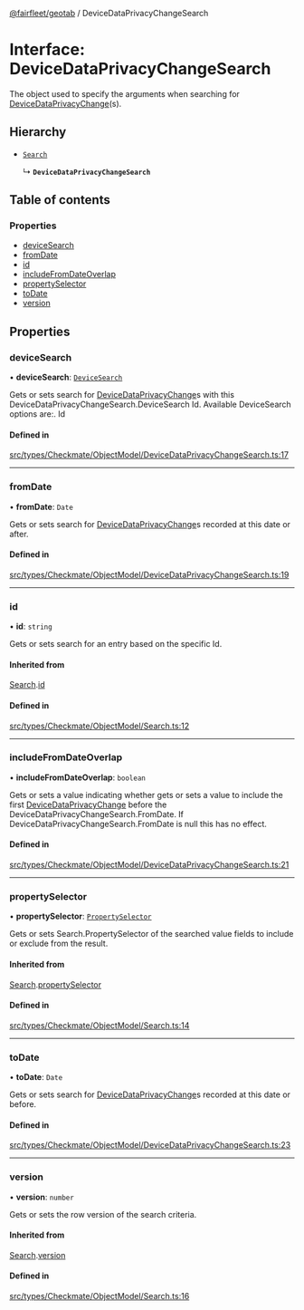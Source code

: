 [@fairfleet/geotab](../README.md) / DeviceDataPrivacyChangeSearch

# Interface: DeviceDataPrivacyChangeSearch

The object used to specify the arguments when searching for [DeviceDataPrivacyChange](DeviceDataPrivacyChange.md)(s).

## Hierarchy

- [`Search`](Search.md)

  ↳ **`DeviceDataPrivacyChangeSearch`**

## Table of contents

### Properties

- [deviceSearch](DeviceDataPrivacyChangeSearch.md#devicesearch)
- [fromDate](DeviceDataPrivacyChangeSearch.md#fromdate)
- [id](DeviceDataPrivacyChangeSearch.md#id)
- [includeFromDateOverlap](DeviceDataPrivacyChangeSearch.md#includefromdateoverlap)
- [propertySelector](DeviceDataPrivacyChangeSearch.md#propertyselector)
- [toDate](DeviceDataPrivacyChangeSearch.md#todate)
- [version](DeviceDataPrivacyChangeSearch.md#version)

## Properties

### deviceSearch

• **deviceSearch**: [`DeviceSearch`](DeviceSearch.md)

Gets or sets search for [DeviceDataPrivacyChange](DeviceDataPrivacyChange.md)s with this DeviceDataPrivacyChangeSearch.DeviceSearch Id.
 Available DeviceSearch options are:.
 <list><item><description>Id</description></item></list>

#### Defined in

[src/types/Checkmate/ObjectModel/DeviceDataPrivacyChangeSearch.ts:17](https://github.com/fairfleet/geotab/blob/b682f10/src/types/Checkmate/ObjectModel/DeviceDataPrivacyChangeSearch.ts#L17)

___

### fromDate

• **fromDate**: `Date`

Gets or sets search for [DeviceDataPrivacyChange](DeviceDataPrivacyChange.md)s recorded at this date or after.

#### Defined in

[src/types/Checkmate/ObjectModel/DeviceDataPrivacyChangeSearch.ts:19](https://github.com/fairfleet/geotab/blob/b682f10/src/types/Checkmate/ObjectModel/DeviceDataPrivacyChangeSearch.ts#L19)

___

### id

• **id**: `string`

Gets or sets search for an entry based on the specific Id.

#### Inherited from

[Search](Search.md).[id](Search.md#id)

#### Defined in

[src/types/Checkmate/ObjectModel/Search.ts:12](https://github.com/fairfleet/geotab/blob/b682f10/src/types/Checkmate/ObjectModel/Search.ts#L12)

___

### includeFromDateOverlap

• **includeFromDateOverlap**: `boolean`

Gets or sets a value indicating whether gets or sets a value to include the first [DeviceDataPrivacyChange](DeviceDataPrivacyChange.md) before the DeviceDataPrivacyChangeSearch.FromDate. If DeviceDataPrivacyChangeSearch.FromDate is <c>null</c> this has no effect.

#### Defined in

[src/types/Checkmate/ObjectModel/DeviceDataPrivacyChangeSearch.ts:21](https://github.com/fairfleet/geotab/blob/b682f10/src/types/Checkmate/ObjectModel/DeviceDataPrivacyChangeSearch.ts#L21)

___

### propertySelector

• **propertySelector**: [`PropertySelector`](PropertySelector.md)

Gets or sets Search.PropertySelector of the searched value fields to include or exclude from the result.

#### Inherited from

[Search](Search.md).[propertySelector](Search.md#propertyselector)

#### Defined in

[src/types/Checkmate/ObjectModel/Search.ts:14](https://github.com/fairfleet/geotab/blob/b682f10/src/types/Checkmate/ObjectModel/Search.ts#L14)

___

### toDate

• **toDate**: `Date`

Gets or sets search for [DeviceDataPrivacyChange](DeviceDataPrivacyChange.md)s recorded at this date or before.

#### Defined in

[src/types/Checkmate/ObjectModel/DeviceDataPrivacyChangeSearch.ts:23](https://github.com/fairfleet/geotab/blob/b682f10/src/types/Checkmate/ObjectModel/DeviceDataPrivacyChangeSearch.ts#L23)

___

### version

• **version**: `number`

Gets or sets the row version of the search criteria.

#### Inherited from

[Search](Search.md).[version](Search.md#version)

#### Defined in

[src/types/Checkmate/ObjectModel/Search.ts:16](https://github.com/fairfleet/geotab/blob/b682f10/src/types/Checkmate/ObjectModel/Search.ts#L16)
